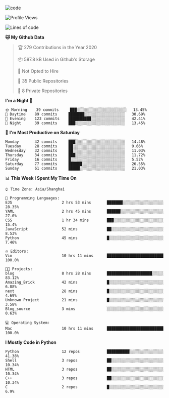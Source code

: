 
<!--
**liuyaanng/liuyaanng** is a ✨ _special_ ✨ repository because its `README.md` (this file) appears on your GitHub profile.

Here are some ideas to get you started:

- 🔭 I’m currently working on ...
- 🌱 I’m currently learning ...
- 👯 I’m looking to collaborate on ...
- 🤔 I’m looking for help with ...
- 💬 Ask me about ...
- 📫 How to reach me: ...
- 😄 Pronouns: ...
- ⚡ Fun fact: ...
-->


![code](https://cdn.jsdelivr.net/gh/liuyaanng/liuyaanng@1.0/code.gif) 

<!--START_SECTION:waka-->
![Profile Views](http://img.shields.io/badge/Profile%20Views-3-blue)

![Lines of code](https://img.shields.io/badge/From%20Hello%20World%20I%27ve%20Written-1.4%20million%20lines%20of%20code-blue)

**🐱 My Github Data** 

> 🏆 279 Contributions in the Year 2020
 > 
> 📦 587.8 kB Used in Github's Storage 
 > 
> 🚫 Not Opted to Hire
 > 
> 📜 35 Public Repositories 
 > 
> 🔑 8 Private Repositories  
 > 
**I'm a Night 🦉** 

```text
🌞 Morning    39 commits     ███░░░░░░░░░░░░░░░░░░░░░░   13.45% 
🌆 Daytime    89 commits     ███████░░░░░░░░░░░░░░░░░░   30.69% 
🌃 Evening    123 commits    ██████████░░░░░░░░░░░░░░░   42.41% 
🌙 Night      39 commits     ███░░░░░░░░░░░░░░░░░░░░░░   13.45%

```
📅 **I'm Most Productive on Saturday** 

```text
Monday       42 commits     ███░░░░░░░░░░░░░░░░░░░░░░   14.48% 
Tuesday      28 commits     ██░░░░░░░░░░░░░░░░░░░░░░░   9.66% 
Wednesday    32 commits     ██░░░░░░░░░░░░░░░░░░░░░░░   11.03% 
Thursday     34 commits     ███░░░░░░░░░░░░░░░░░░░░░░   11.72% 
Friday       16 commits     █░░░░░░░░░░░░░░░░░░░░░░░░   5.52% 
Saturday     77 commits     ██████░░░░░░░░░░░░░░░░░░░   26.55% 
Sunday       61 commits     █████░░░░░░░░░░░░░░░░░░░░   21.03%

```


📊 **This Week I Spent My Time On** 

```text
⌚︎ Time Zone: Asia/Shanghai

💬 Programming Languages: 
EJS                      2 hrs 53 mins       ███████░░░░░░░░░░░░░░░░░░   28.35% 
YAML                     2 hrs 45 mins       ██████░░░░░░░░░░░░░░░░░░░   27.0% 
CSS                      1 hr 34 mins        ███░░░░░░░░░░░░░░░░░░░░░░   15.4% 
JavaScript               52 mins             ██░░░░░░░░░░░░░░░░░░░░░░░   8.53% 
Python                   45 mins             █░░░░░░░░░░░░░░░░░░░░░░░░   7.46%

🔥 Editors: 
Vim                      10 hrs 11 mins      █████████████████████████   100.0%

🐱‍💻 Projects: 
blog                     8 hrs 28 mins       ████████████████████░░░░░   83.12% 
Amazing_Brick            42 mins             █░░░░░░░░░░░░░░░░░░░░░░░░   6.88% 
next                     28 mins             █░░░░░░░░░░░░░░░░░░░░░░░░   4.69% 
Unknown Project          21 mins             █░░░░░░░░░░░░░░░░░░░░░░░░   3.58% 
Blog_source              3 mins              ░░░░░░░░░░░░░░░░░░░░░░░░░   0.63%

💻 Operating System: 
Mac                      10 hrs 11 mins      █████████████████████████   100.0%

```

**I Mostly Code in Python** 

```text
Python                   12 repos            ██████████░░░░░░░░░░░░░░░   41.38% 
Shell                    3 repos             ██░░░░░░░░░░░░░░░░░░░░░░░   10.34% 
HTML                     3 repos             ██░░░░░░░░░░░░░░░░░░░░░░░   10.34% 
C++                      3 repos             ██░░░░░░░░░░░░░░░░░░░░░░░   10.34% 
C                        2 repos             █░░░░░░░░░░░░░░░░░░░░░░░░   6.9%

```



<!--END_SECTION:waka-->

